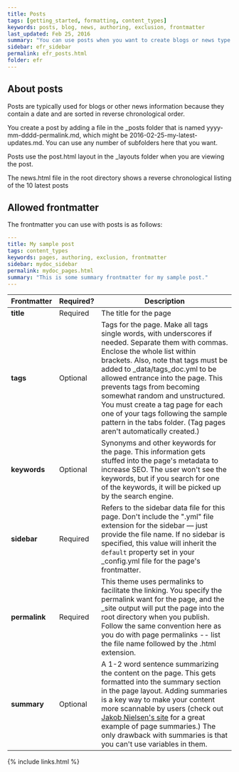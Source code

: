 ```yaml
---
title: Posts
tags: [getting_started, formatting, content_types]
keywords: posts, blog, news, authoring, exclusion, frontmatter
last_updated: Feb 25, 2016
summary: "You can use posts when you want to create blogs or news type of content."
sidebar: efr_sidebar
permalink: efr_posts.html
folder: efr
---
```


## About posts

Posts are typically used for blogs or other news information because they contain a date and are sorted in reverse chronological order.

You create a post by adding a file in the \_posts folder that is named yyyy-mm-dddd-permalink.md, which might be 2016-02-25-my-latest-updates.md. You can use any number of subfolders here that you want.

Posts use the post.html layout in the \_layouts folder when you are viewing the post.

The news.html file in the root directory shows a reverse chronological listing of the 10 latest posts

## Allowed frontmatter

The frontmatter you can use with posts is as follows:

```yaml
---
title: My sample post
tags: content_types
keywords: pages, authoring, exclusion, frontmatter
sidebar: mydoc_sidebar
permalink: mydoc_pages.html
summary: "This is some summary frontmatter for my sample post."
---
```

| Frontmatter | Required? | Description |
|-------------|-------------|-------------|
| **title** | Required | The title for the page |
| **tags** | Optional | Tags for the page. Make all tags single words, with underscores if needed. Separate them with commas. Enclose the whole list within brackets. Also, note that tags must be added to \_data/tags_doc.yml to be allowed entrance into the page. This prevents tags from becoming somewhat random and unstructured. You must create a tag page for each one of your tags following the sample pattern in the tabs folder. (Tag pages aren't automatically created.)  |
| **keywords** | Optional | Synonyms and other keywords for the page. This information gets stuffed into the page's metadata to increase SEO. The user won't see the keywords, but if you search for one of the keywords, it will be picked up by the search engine.  |
| **sidebar** | Required | Refers to the sidebar data file for this page. Don't include the ".yml" file extension for the sidebar &mdash; just provide the file name. If no sidebar is specified, this value will inherit the `default` property set in your \_config.yml file for the page's frontmatter. |
| **permalink**| Required | This theme uses permalinks to facilitate the linking. You specify the permalink want for the page, and the \_site output will put the page into the root directory when you publish. Follow the same convention here as you do with page permalinks -- list the file name followed by the .html extension. |
| **summary** | Optional | A 1-2 word sentence summarizing the content on the page. This gets formatted into the summary section in the page layout. Adding summaries is a key way to make your content more scannable by users (check out [Jakob Nielsen's site](http://www.nngroup.com/articles/corporate-blogs-front-page-structure/) for a great example of page summaries.) The only drawback with summaries is that you can't use variables in them. |


{% include links.html %}
